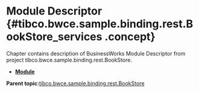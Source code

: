 # Module Descriptor {#tibco.bwce.sample.binding.rest.BookStore_services .concept}

Chapter contains description of BusinessWorks Module Descriptor from project tibco.bwce.sample.binding.rest.BookStore.

-   **[Module](../../../projects/tibco.bwce.sample.binding.rest.BookStore/META-INF/module.bwm.md)**  


**Parent topic:**[tibco.bwce.sample.binding.rest.BookStore](../../../projects/tibco.bwce.sample.binding.rest.BookStore/tibco.bwce.sample.binding.rest.BookStore.md)

